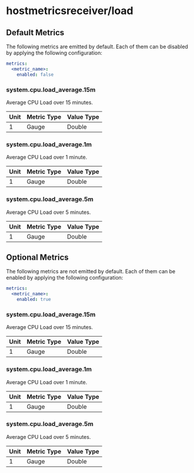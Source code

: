[comment]: <> (Code generated by mdatagen. DO NOT EDIT.)

# hostmetricsreceiver/load

## Default Metrics

The following metrics are emitted by default. Each of them can be disabled by applying the following configuration:

```yaml
metrics:
  <metric_name>:
    enabled: false
```

### system.cpu.load_average.15m

Average CPU Load over 15 minutes.

| Unit | Metric Type | Value Type |
| ---- | ----------- | ---------- |
| 1 | Gauge | Double |

### system.cpu.load_average.1m

Average CPU Load over 1 minute.

| Unit | Metric Type | Value Type |
| ---- | ----------- | ---------- |
| 1 | Gauge | Double |

### system.cpu.load_average.5m

Average CPU Load over 5 minutes.

| Unit | Metric Type | Value Type |
| ---- | ----------- | ---------- |
| 1 | Gauge | Double |

## Optional Metrics

The following metrics are not emitted by default. Each of them can be enabled by applying the following configuration:

```yaml
metrics:
  <metric_name>:
    enabled: true
```

### system.cpu.load_average.15m

Average CPU Load over 15 minutes.

| Unit | Metric Type | Value Type |
| ---- | ----------- | ---------- |
| 1 | Gauge | Double |

### system.cpu.load_average.1m

Average CPU Load over 1 minute.

| Unit | Metric Type | Value Type |
| ---- | ----------- | ---------- |
| 1 | Gauge | Double |

### system.cpu.load_average.5m

Average CPU Load over 5 minutes.

| Unit | Metric Type | Value Type |
| ---- | ----------- | ---------- |
| 1 | Gauge | Double |
